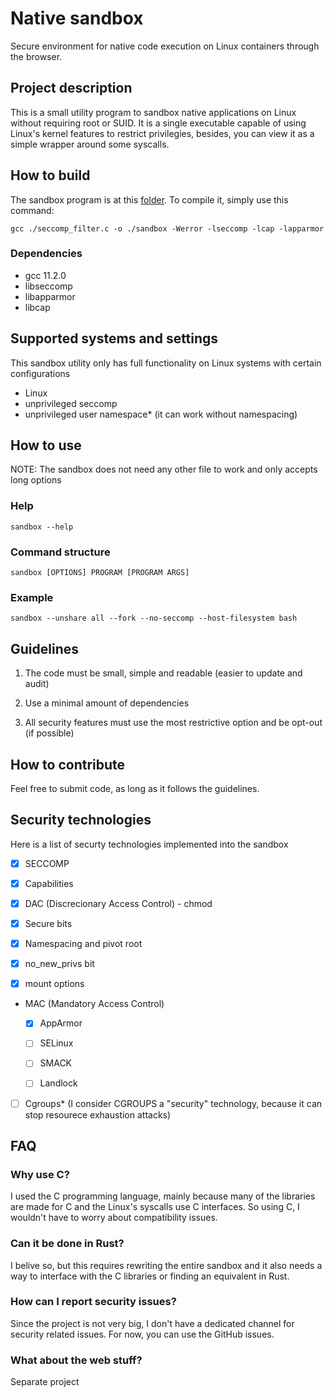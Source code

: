 # Native sandbox
Secure environment for native code execution on Linux containers through the browser.

## Project description

This is a small utility program to sandbox native applications on Linux without requiring root or SUID. It is a single executable capable of using Linux's kernel features to restrict privilegies, besides, you can view it as a simple wrapper around some syscalls.

## How to build

The sandbox program is at this [folder](https://github.com/HackTestes/Web_containers/tree/master/seccomp). To compile it, simply use this command:

```
gcc ./seccomp_filter.c -o ./sandbox -Werror -lseccomp -lcap -lapparmor
```

### Dependencies

* gcc 11.2.0
* libseccomp
* libapparmor
* libcap

## Supported systems and settings

This sandbox utility only has full functionality on Linux systems with certain configurations

* Linux
* unprivileged seccomp
* unprivileged user namespace* (it can work without namespacing)

## How to use

NOTE: The sandbox does not need any other file to work and only accepts long options

### Help

```
sandbox --help
```

### Command structure

```
sandbox [OPTIONS] PROGRAM [PROGRAM ARGS]
```

### Example

```
sandbox --unshare all --fork --no-seccomp --host-filesystem bash
```

## Guidelines

1. The code must be small, simple and readable (easier to update and audit)

1. Use a minimal amount of dependencies

1. All security features must use the most restrictive option and be opt-out (if possible)

## How to contribute

Feel free to submit code, as long as it follows the guidelines.

## Security technologies

Here is a list of securty technologies implemented into the sandbox

- [x] SECCOMP

- [x] Capabilities

- [x] DAC (Discrecionary Access Control) - chmod

- [x] Secure bits

- [x] Namespacing and pivot root

- [x] no_new_privs bit

- [x] mount options

* MAC (Mandatory Access Control)

    - [x] AppArmor

    - [ ] SELinux

    - [ ] SMACK

    - [ ] Landlock

- [ ] Cgroups* (I consider CGROUPS a "security" technology, because it can stop resourece exhaustion attacks)


## FAQ

### Why use C?

I used the C programming language, mainly because many of the libraries are made for C and the Linux's syscalls use C interfaces. So using C, I wouldn't have to worry about compatibility issues.

### Can it be done in Rust?

I belive so, but this requires rewriting the entire sandbox and it also needs a way to interface with the C libraries or finding an equivalent in Rust.

### How can I report security issues?

Since the project is not very big, I don't have a dedicated channel for security related issues. For now, you can use the GitHub issues.

### What about the web stuff?

Separate project